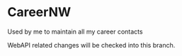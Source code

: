 # CareerNW
Used by me to maintain all my career contacts

WebAPI related changes will be checked into this branch.
